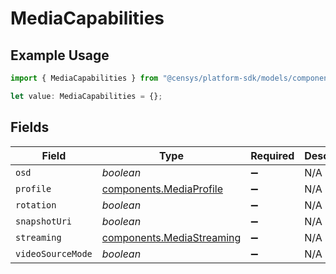 # MediaCapabilities

## Example Usage

```typescript
import { MediaCapabilities } from "@censys/platform-sdk/models/components";

let value: MediaCapabilities = {};
```

## Fields

| Field                                                                  | Type                                                                   | Required                                                               | Description                                                            |
| ---------------------------------------------------------------------- | ---------------------------------------------------------------------- | ---------------------------------------------------------------------- | ---------------------------------------------------------------------- |
| `osd`                                                                  | *boolean*                                                              | :heavy_minus_sign:                                                     | N/A                                                                    |
| `profile`                                                              | [components.MediaProfile](../../models/components/mediaprofile.md)     | :heavy_minus_sign:                                                     | N/A                                                                    |
| `rotation`                                                             | *boolean*                                                              | :heavy_minus_sign:                                                     | N/A                                                                    |
| `snapshotUri`                                                          | *boolean*                                                              | :heavy_minus_sign:                                                     | N/A                                                                    |
| `streaming`                                                            | [components.MediaStreaming](../../models/components/mediastreaming.md) | :heavy_minus_sign:                                                     | N/A                                                                    |
| `videoSourceMode`                                                      | *boolean*                                                              | :heavy_minus_sign:                                                     | N/A                                                                    |